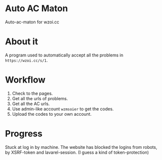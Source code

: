 # Auto AC Maton
Auto-ac-maton for wzoi.cc

# About it
A program used to automatically accept all the problems in `https://wzoi.cc/s/1`. 

# Workflow
1. Check to the pages.
2. Get all the urls of problems.
3. Get all the AC urls.
4. Use admin-like account `wzmsoier` to get the codes.
5. Upload the codes to your own account.

# Progress
Stuck at log in by machine.
The website has blocked the logins from robots, by XSRF-token and lavarel-session. (I guess a kind of token-protection)
